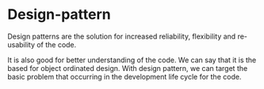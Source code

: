 # Design-pattern
Design patterns are the solution for increased reliability, flexibility and re-usability of the code. 

It is also good for better understanding of the code. We can say that it is the based for object ordinated design.
With design pattern, we can target the basic problem that occurring in the development life cycle for the code.
